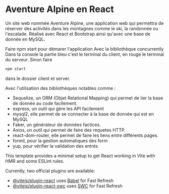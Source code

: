 # Aventure Alpine en React

Un site web nommée Aventure Alpine, une application web qui permettra de réserver des activités dans les montagnes comme le ski, la randonnée ou l'escalade.
Réalisé avec React et Bootstrap ainsi qu'avec une base de donnée en MySQL.

Faire npm start pour démarer l'application
Avec la bibliothèque concurrently 
Dans la console la partie bleu c'est le terminal du client, en rouge le terminal du serveur. 
Sinon faire

```bash
npm start 
```
dans le dossier client et server.


Avec l'utilisation des bibliothèques notables comme :
- Sequelize, un ORM (Objet Relational Mapping) qui permet de lier la base de donnée au code facilement.
- express, un outil qui gère les API facilement 
- mysql2, elle permet de se connecter à la base de donnée qui est en MySQL
- Faker, un générateur de données factices.
- Axios, un outil qui permet de faire des requetes HTTP.
- react-dom-router, elle permet de faire les liens entre différents pages.
- formil, pour la gestion automatiques des form
- yup, pour vérifier la validation des entrés

This template provides a minimal setup to get React working in Vite with HMR and some ESLint rules.

Currently, two official plugins are available:

- [@vitejs/plugin-react](https://github.com/vitejs/vite-plugin-react/blob/main/packages/plugin-react/README.md) uses [Babel](https://babeljs.io/) for Fast Refresh
- [@vitejs/plugin-react-swc](https://github.com/vitejs/vite-plugin-react-swc) uses [SWC](https://swc.rs/) for Fast Refresh

